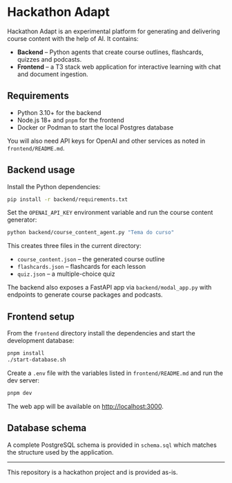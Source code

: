 # Hackathon Adapt

Hackathon Adapt is an experimental platform for generating and delivering course content with the help of AI. It contains:

- **Backend** – Python agents that create course outlines, flashcards, quizzes and podcasts.
- **Frontend** – a T3 stack web application for interactive learning with chat and document ingestion.

## Requirements

- Python 3.10+ for the backend
- Node.js 18+ and `pnpm` for the frontend
- Docker or Podman to start the local Postgres database

You will also need API keys for OpenAI and other services as noted in `frontend/README.md`.

## Backend usage

Install the Python dependencies:

```bash
pip install -r backend/requirements.txt
```

Set the `OPENAI_API_KEY` environment variable and run the course content generator:

```bash
python backend/course_content_agent.py "Tema do curso"
```

This creates three files in the current directory:

- `course_content.json` – the generated course outline
- `flashcards.json` – flashcards for each lesson
- `quiz.json` – a multiple-choice quiz

The backend also exposes a FastAPI app via `backend/modal_app.py` with endpoints to generate course packages and podcasts.

## Frontend setup

From the `frontend` directory install the dependencies and start the development database:

```bash
pnpm install
./start-database.sh
```

Create a `.env` file with the variables listed in `frontend/README.md` and run the dev server:

```bash
pnpm dev
```

The web app will be available on [http://localhost:3000](http://localhost:3000).

## Database schema

A complete PostgreSQL schema is provided in `schema.sql` which matches the structure used by the application.

---

This repository is a hackathon project and is provided as-is.
